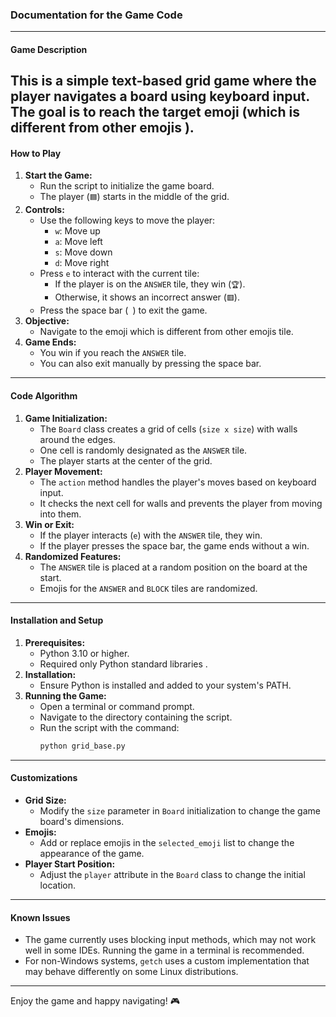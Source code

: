 ### Documentation for the Game Code

---

#### **Game Description**
This is a simple text-based grid game where the player navigates a board using keyboard input. The goal is to reach the target emoji (which is different from other emojis
).
---

#### **How to Play**
1. **Start the Game:**
   - Run the script to initialize the game board.
   - The player (`🟦`) starts in the middle of the grid.
2. **Controls:**
   - Use the following keys to move the player:
     - `w`: Move up
     - `a`: Move left
     - `s`: Move down
     - `d`: Move right
   - Press `e` to interact with the current tile:
     - If the player is on the `ANSWER` tile, they win (`🏆`).
     - Otherwise, it shows an incorrect answer (`🟥`).
   - Press the space bar (` `) to exit the game.
3. **Objective:**
   - Navigate to the emoji which is different from other emojis
 tile.
1. **Game Ends:**
   - You win if you reach the `ANSWER` tile.
   - You can also exit manually by pressing the space bar.

---

#### **Code Algorithm**
1. **Game Initialization:**
   - The `Board` class creates a grid of cells (`size x size`) with walls around the edges.
   - One cell is randomly designated as the `ANSWER` tile.
   - The player starts at the center of the grid.
2. **Player Movement:**
   - The `action` method handles the player's moves based on keyboard input.
   - It checks the next cell for walls and prevents the player from moving into them.
3. **Win or Exit:**
   - If the player interacts (`e`) with the `ANSWER` tile, they win.
   - If the player presses the space bar, the game ends without a win.
4. **Randomized Features:**
   - The `ANSWER` tile is placed at a random position on the board at the start.
   - Emojis for the `ANSWER` and `BLOCK` tiles are randomized.

---

#### **Installation and Setup**
1. **Prerequisites:**
   - Python 3.10 or higher.
   - Required only Python standard libraries .
2. **Installation:**
   - Ensure Python is installed and added to your system's PATH.
3. **Running the Game:**
   - Open a terminal or command prompt.
   - Navigate to the directory containing the script.
   - Run the script with the command:
     ```bash
     python grid_base.py
     ```

---

#### **Customizations**
- **Grid Size:**
  - Modify the `size` parameter in `Board` initialization to change the game board's dimensions.
- **Emojis:**
  - Add or replace emojis in the `selected_emoji` list to change the appearance of the game.
- **Player Start Position:**
  - Adjust the `player` attribute in the `Board` class to change the initial location.

---

#### **Known Issues**
- The game currently uses blocking input methods, which may not work well in some IDEs. Running the game in a terminal is recommended.
- For non-Windows systems, `getch` uses a custom implementation that may behave differently on some Linux distributions.

---

Enjoy the game and happy navigating! 🎮
